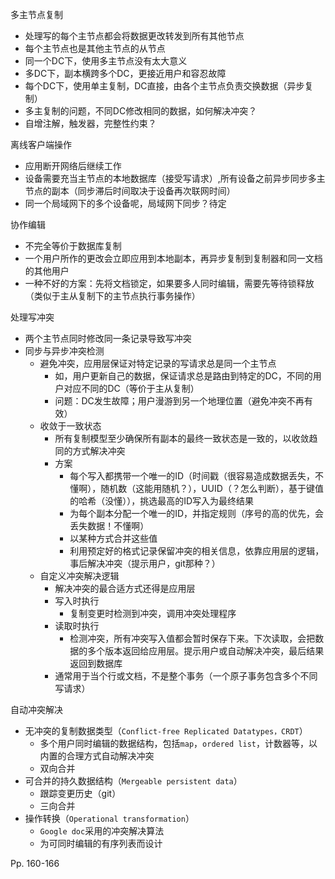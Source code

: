 多主节点复制

-   处理写的每个主节点都会将数据更改转发到所有其他节点
-   每个主节点也是其他主节点的从节点
-   同一个DC下，使用多主节点没有太大意义
-   多DC下，副本横跨多个DC，更接近用户和容忍故障
-   每个DC下，使用单主复制，DC直接，由各个主节点负责交换数据（异步复制）
-   多主复制的问题，不同DC修改相同的数据，如何解决冲突？
-   自增注解，触发器，完整性约束？



离线客户端操作

-   应用断开网络后继续工作
-   设备需要充当主节点的本地数据库（接受写请求）,所有设备之前异步同步多主节点的副本（同步滞后时间取决于设备再次联网时间）
-   同一个局域网下的多个设备呢，局域网下同步？待定



协作编辑

-   不完全等价于数据库复制
-   一个用户所作的更改会立即应用到本地副本，再异步复制到复制器和同一文档的其他用户
-   一种不好的方案：先将文档锁定，如果要多人同时编辑，需要先等待锁释放（类似于主从复制下的主节点执行事务操作）



处理写冲突

-   两个主节点同时修改同一条记录导致写冲突
-   同步与异步冲突检测
    -   避免冲突，应用层保证对特定记录的写请求总是同一个主节点
        -   如，用户更新自己的数据，保证请求总是路由到特定的DC，不同的用户对应不同的DC（等价于主从复制）
        -   问题：DC发生故障；用户漫游到另一个地理位置（避免冲突不再有效）
    -   收敛于一致状态
        -   所有复制模型至少确保所有副本的最终一致状态是一致的，以收敛趋同的方式解决冲突
        -   方案
            -   每个写入都携带一个唯一的ID（时间戳（很容易造成数据丢失，不懂啊），随机数（这能用随机？），UUID（？怎么判断），基于键值的哈希（没懂）），挑选最高的ID写入为最终结果
            -   为每个副本分配一个唯一的ID，并指定规则（序号的高的优先，会丢失数据！不懂啊）
            -   以某种方式合并这些值
            -   利用预定好的格式记录保留冲突的相关信息，依靠应用层的逻辑，事后解决冲突（提示用户，git那种？）
    -   自定义冲突解决逻辑
        -   解决冲突的最合适方式还得是应用层
        -   写入时执行
            -   复制变更时检测到冲突，调用冲突处理程序
        -   读取时执行
            -   检测冲突，所有冲突写入值都会暂时保存下来。下次读取，会把数据的多个版本返回给应用层。提示用户或自动解决冲突，最后结果返回到数据库
        -   通常用于当个行或文档，不是整个事务（一个原子事务包含多个不同写请求）



自动冲突解决

-   无冲突的复制数据类型（`Conflict-free Replicated Datatypes，CRDT`）
    -   多个用户同时编辑的数据结构，包括`map`，`ordered list`，计数器等，以内置的合理方式自动解决冲突
    -   双向合并
-   可合并的持久数据结构（`Mergeable persistent data`）
    -   跟踪变更历史（git）
    -   三向合并
-   操作转换（`Operational transformation`）
    -   `Google doc`采用的冲突解决算法
    -   为可同时编辑的有序列表而设计



Pp. 160-166